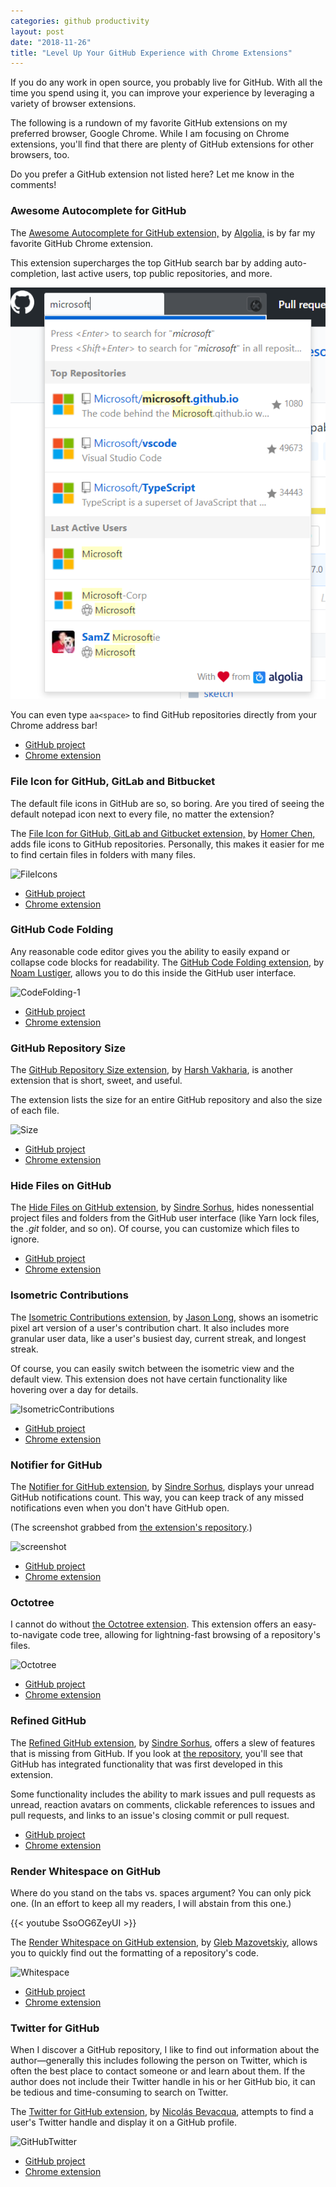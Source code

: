 ```yaml
---
categories: github productivity
layout: post
date: "2018-11-26"
title: "Level Up Your GitHub Experience with Chrome Extensions"
---
```


If you do any work in open source, you probably live for GitHub. With all the time you spend using it, you can improve your experience by leveraging a variety of browser extensions.

The following is a rundown of my favorite GitHub extensions on my preferred browser, Google Chrome. While I am focusing on Chrome extensions, you'll find that there are plenty of GitHub extensions for other browsers, too.

Do you prefer a GitHub extension not listed here? Let me know in the comments!

### Awesome Autocomplete for GitHub ###

The [Awesome Autocomplete for GitHub extension,](https://chrome.google.com/webstore/detail/awesome-autocomplete-for/djkfdjpoelphhdclfjhnffmnlnoknfnd?hl=en) by [Algolia,](https://www.algolia.com/) is by far my favorite GitHub Chrome extension.

This extension supercharges the top GitHub search bar by adding auto-completion, last active users, top public repositories, and more.

![Search](/../../images/Search.png)

You can even type `aa<space>` to find GitHub repositories directly from your Chrome address bar!

* [GitHub project](https://github.com/algolia/github-awesome-autocomplete)
* [Chrome extension](https://chrome.google.com/webstore/detail/awesome-autocomplete-for/djkfdjpoelphhdclfjhnffmnlnoknfnd?hl=en)

### File Icon for GitHub, GitLab and Bitbucket ###

The default file icons in GitHub are so, so boring. Are you tired of seeing the default notepad icon next to every file, no matter the extension?

The [File Icon for GitHub, GitLab and Gitbucket extension,](https://chrome.google.com/webstore/detail/file-icon-for-github-gitl/ficfmibkjjnpogdcfhfokmihanoldbfe?hl=en) by [Homer Chen,](https://twitter.com/xxhomey19) adds file icons to GitHub repositories. Personally, this makes it easier for me to find certain files in folders with many files.

![FileIcons](../../images//FileIcons.png)

* [GitHub project](https://github.com/xxhomey19/github-file-icon)
* [Chrome extension](https://chrome.google.com/webstore/detail/file-icon-for-github-gitl/ficfmibkjjnpogdcfhfokmihanoldbfe?hl=en)

### GitHub Code Folding ###

Any reasonable code editor gives you the ability to easily expand or collapse code blocks for readability. The [GitHub Code Folding extension](https://chrome.google.com/webstore/detail/github-code-folding/lefcpjbffalgdcdgidjdnmabfenecjdf/), by [Noam Lustiger](https://github.com/noam3127), allows you to do this inside the GitHub user interface.

![CodeFolding-1](../../images/CodeFolding-1.gif)

* [GitHub project](https://github.com/noam3127/github-code-folding)
* [Chrome extension](https://chrome.google.com/webstore/detail/github-code-folding/lefcpjbffalgdcdgidjdnmabfenecjdf/)

### GitHub Repository Size ###

The [GitHub Repository Size extension](https://chrome.google.com/webstore/detail/github-repository-size/apnjnioapinblneaedefcnopcjepgkci?hl=en), by [Harsh Vakharia](https://twitter.com/harshjv), is another extension that is short, sweet, and useful.

The extension lists the size for an entire GitHub repository and also the size of each file.

![Size](../../images/Size.png)

* [GitHub project](https://github.com/harshjv/github-repo-size)
* [Chrome extension](https://chrome.google.com/webstore/detail/github-repository-size/apnjnioapinblneaedefcnopcjepgkci?hl=en)

### Hide Files on GitHub ###

The [Hide Files on GitHub extension](https://chrome.google.com/webstore/detail/hide-files-on-github/lpnakhpaodhdkleejaehlapdhbgjbddp), by [Sindre Sorhus](https://twitter.com/sindresorhus), hides nonessential project files and folders from the GitHub user interface (like Yarn lock files, the *.git* folder, and so on). Of course, you can customize which files to ignore.

* [GitHub project](https://github.com/sindresorhus/hide-files-on-github)
* [Chrome extension](https://chrome.google.com/webstore/detail/hide-files-on-github/lpnakhpaodhdkleejaehlapdhbgjbddp)

### Isometric Contributions ###

The [Isometric Contributions extension](https://chrome.google.com/webstore/detail/isometric-contributions/mjoedlfflcchnleknnceiplgaeoegien), by [Jason Long](https://twitter.com/jasonlong), shows an isometric pixel art version of a user's contribution chart. It also includes more granular user data, like a user's busiest day, current streak, and longest streak.

Of course, you can easily switch between the isometric view and the default view. This extension does not have certain functionality like hovering over a day for details.

![IsometricContributions](../../images/IsometricContributions.png)

* [GitHub project](https://github.com/jasonlong/isometric-contributions)
* [Chrome extension](https://chrome.google.com/webstore/detail/isometric-contributions/mjoedlfflcchnleknnceiplgaeoegien)

### Notifier for GitHub ###

The [Notifier for GitHub extension](https://chrome.google.com/webstore/detail/notifier-for-github/lmjdlojahmbbcodnpecnjnmlddbkjhnn?hl=en), by [Sindre Sorhus](https://twitter.com/sindresorhus), displays your unread GitHub notifications count. This way, you can keep track of any missed notifications even when you don't have GitHub open.

(The screenshot grabbed from [the extension's repository](https://github.com/sindresorhus/notifier-for-github).)

![screenshot](../../images/screenshot.png)

* [GitHub project](https://github.com/sindresorhus/notifier-for-github)
* [Chrome extension](https://chrome.google.com/webstore/detail/notifier-for-github/lmjdlojahmbbcodnpecnjnmlddbkjhnn?hl=en)

### Octotree ###

I cannot do without [the Octotree extension](https://chrome.google.com/webstore/detail/octotree/bkhaagjahfmjljalopjnoealnfndnagc?hl=en-US). This extension offers an easy-to-navigate code tree, allowing for lightning-fast browsing of a repository's files.

![Octotree](../../images/Octotree.png)

* [GitHub project](https://github.com/ovity/octotree)
* [Chrome extension](https://chrome.google.com/webstore/detail/octotree/bkhaagjahfmjljalopjnoealnfndnagc?hl=en-US)

### Refined GitHub ###

The [Refined GitHub extension](https://chrome.google.com/webstore/detail/refined-github/hlepfoohegkhhmjieoechaddaejaokhf), by [Sindre Sorhus](https://twitter.com/sindresorhus), offers a slew of features that is missing from GitHub. If you look at [the repository](https://github.com/sindresorhus/refined-github), you'll see that GitHub has integrated functionality that was first developed in this extension.

Some functionality includes the ability to mark issues and pull requests as unread, reaction avatars on comments, clickable references to issues and pull requests, and links to an issue's closing commit or pull request.

* [GitHub project](https://github.com/sindresorhus/refined-github)
* [Chrome extension](https://chrome.google.com/webstore/detail/refined-github/hlepfoohegkhhmjieoechaddaejaokhf)

### Render Whitespace on GitHub ###

Where do you stand on the tabs vs. spaces argument? You can only pick one. (In an effort to keep all my readers, I will abstain from this one.)

{{< youtube SsoOG6ZeyUI >}}

The [Render Whitespace on GitHub extension](https://chrome.google.com/webstore/detail/render-whitespace-on-gith/ifdbipohclgnokjgpejhnbjdlgjkkhom), by [Gleb Mazovetskiy](https://twitter.com/glebm), allows you to quickly find out the formatting of a repository's code.

![Whitespace](../../images/Whitespace.png)

* [GitHub project](https://github.com/glebm/render-whitespace-on-github)
* [Chrome extension](https://chrome.google.com/webstore/detail/render-whitespace-on-gith/ifdbipohclgnokjgpejhnbjdlgjkkhom)

### Twitter for GitHub ###

When I discover a GitHub repository, I like to find out information about the author—generally this includes following the person on Twitter, which is often the best place to contact someone or and learn about them. If the author does not include their Twitter handle in his or her GitHub bio, it can be tedious and time-consuming to search on Twitter.

The [Twitter for GitHub extension](https://chrome.google.com/webstore/detail/twitter-for-github/joalalcafnlmimkfkihjbdgmphgedojc), by [Nicolás Bevacqua](https://twitter.com/nzgb), attempts to find a user's Twitter handle and display it on a GitHub profile.

![GitHubTwitter](../../images/GitHubTwitter.png)

* [GitHub project](https://github.com/bevacqua/twitter-for-github)
* [Chrome extension](https://chrome.google.com/webstore/detail/twitter-for-github/joalalcafnlmimkfkihjbdgmphgedojc)
